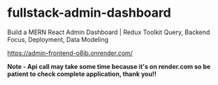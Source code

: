 # fullstack-admin-dashboard

Build a MERN React Admin Dashboard | Redux Toolkit Query, Backend Focus, Deployment, Data Modeling


https://admin-frontend-o8jb.onrender.com/

**Note - Api call may take some time because it's on render.com so be patient to check complete application, thank you!!**
